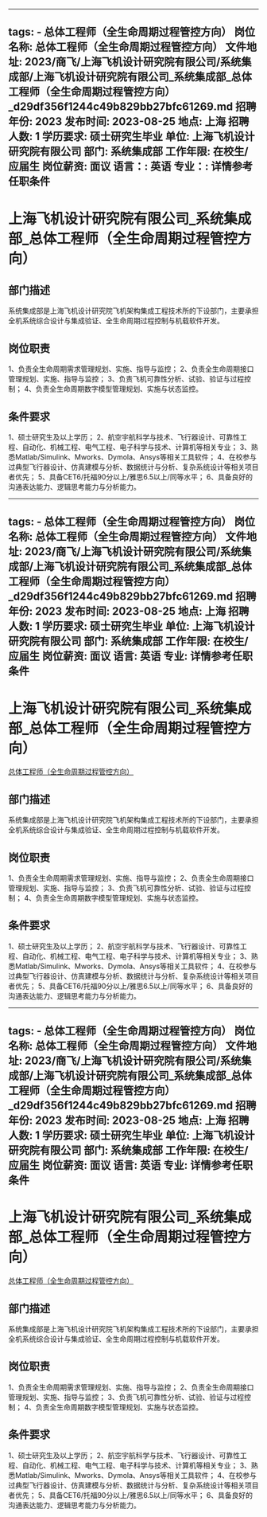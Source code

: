 
---
tags:
    - 总体工程师（全生命周期过程管控方向）
岗位名称: 总体工程师（全生命周期过程管控方向）
文件地址: 2023/商飞/上海飞机设计研究院有限公司/系统集成部/上海飞机设计研究院有限公司_系统集成部_总体工程师（全生命周期过程管控方向）_d29df356f1244c49b829bb27bfc61269.md
招聘年份: 2023
发布时间: 2023-08-25
地点: 上海
招聘人数: 1
学历要求: 硕士研究生毕业
单位: 上海飞机设计研究院有限公司
部门: 系统集成部
工作年限: 在校生/应届生
岗位薪资: 面议
语言：: 英语
专业：: 详情参考任职条件
---

# 上海飞机设计研究院有限公司_系统集成部_总体工程师（全生命周期过程管控方向）

## 部门描述

系统集成部是上海飞机设计研究院飞机架构集成工程技术所的下设部门，主要承担全机系统综合设计与集成验证、全生命周期过程控制与机载软件开发。

## 岗位职责

1、负责全生命周期需求管理规划、实施、指导与监控；
 2、负责全生命周期接口管理规划、实施、指导与监控；
 3、负责飞机可靠性分析、试验、验证与过程控制；
 4、负责全生命周期数字模型管理规划、实施与状态监控。

 ## 条件要求

1、硕士研究生及以上学历；
 2、航空宇航科学与技术、飞行器设计、可靠性工程、自动化、机械工程、电气工程、电子科学与技术、计算机等相关专业；
 3、熟悉Matlab/Simulink、Mworks、Dymola、Ansys等相关工具软件；
 4、在校参与过典型飞行器设计、仿真建模与分析、数据统计与分析、复杂系统设计等相关项目者优先；
 5、具备CET6/托福90分以上/雅思6.5以上/同等水平；
 6、具备良好的沟通表达能力、逻辑思考能力与分析能力。

---
tags:
    - 总体工程师（全生命周期过程管控方向）
岗位名称: 总体工程师（全生命周期过程管控方向）
文件地址: 2023/商飞/上海飞机设计研究院有限公司/系统集成部/上海飞机设计研究院有限公司_系统集成部_总体工程师（全生命周期过程管控方向）_d29df356f1244c49b829bb27bfc61269.md
招聘年份: 2023
发布时间: 2023-08-25
地点: 上海
招聘人数: 1
学历要求: 硕士研究生毕业
单位: 上海飞机设计研究院有限公司
部门: 系统集成部
工作年限: 在校生/应届生
岗位薪资: 面议
语言: 英语
专业: 详情参考任职条件
---

# 上海飞机设计研究院有限公司_系统集成部_总体工程师（全生命周期过程管控方向）

[总体工程师（全生命周期过程管控方向）](http://zhaopin.comac.cc/zp/ct/out/position/positionDetail?planid=d29df356f1244c49b829bb27bfc61269)

## 部门描述

系统集成部是上海飞机设计研究院飞机架构集成工程技术所的下设部门，主要承担全机系统综合设计与集成验证、全生命周期过程控制与机载软件开发。

## 岗位职责

1、负责全生命周期需求管理规划、实施、指导与监控；
 2、负责全生命周期接口管理规划、实施、指导与监控；
 3、负责飞机可靠性分析、试验、验证与过程控制；
 4、负责全生命周期数字模型管理规划、实施与状态监控。

 ## 条件要求

1、硕士研究生及以上学历；
 2、航空宇航科学与技术、飞行器设计、可靠性工程、自动化、机械工程、电气工程、电子科学与技术、计算机等相关专业；
 3、熟悉Matlab/Simulink、Mworks、Dymola、Ansys等相关工具软件；
 4、在校参与过典型飞行器设计、仿真建模与分析、数据统计与分析、复杂系统设计等相关项目者优先；
 5、具备CET6/托福90分以上/雅思6.5以上/同等水平；
 6、具备良好的沟通表达能力、逻辑思考能力与分析能力。

---
tags:
    - 总体工程师（全生命周期过程管控方向）
岗位名称: 总体工程师（全生命周期过程管控方向）
文件地址: 2023/商飞/上海飞机设计研究院有限公司/系统集成部/上海飞机设计研究院有限公司_系统集成部_总体工程师（全生命周期过程管控方向）_d29df356f1244c49b829bb27bfc61269.md
招聘年份: 2023
发布时间: 2023-08-25
地点: 上海
招聘人数: 1
学历要求: 硕士研究生毕业
单位: 上海飞机设计研究院有限公司
部门: 系统集成部
工作年限: 在校生/应届生
岗位薪资: 面议
语言: 英语
专业: 详情参考任职条件
---

# 上海飞机设计研究院有限公司_系统集成部_总体工程师（全生命周期过程管控方向）

[总体工程师（全生命周期过程管控方向）](http://zhaopin.comac.cc/zp/ct/out/position/positionDetail?planid=d29df356f1244c49b829bb27bfc61269)


## 部门描述

系统集成部是上海飞机设计研究院飞机架构集成工程技术所的下设部门，主要承担全机系统综合设计与集成验证、全生命周期过程控制与机载软件开发。

## 岗位职责

1、负责全生命周期需求管理规划、实施、指导与监控；
 2、负责全生命周期接口管理规划、实施、指导与监控；
 3、负责飞机可靠性分析、试验、验证与过程控制；
 4、负责全生命周期数字模型管理规划、实施与状态监控。

 ## 条件要求

1、硕士研究生及以上学历；
 2、航空宇航科学与技术、飞行器设计、可靠性工程、自动化、机械工程、电气工程、电子科学与技术、计算机等相关专业；
 3、熟悉Matlab/Simulink、Mworks、Dymola、Ansys等相关工具软件；
 4、在校参与过典型飞行器设计、仿真建模与分析、数据统计与分析、复杂系统设计等相关项目者优先；
 5、具备CET6/托福90分以上/雅思6.5以上/同等水平；
 6、具备良好的沟通表达能力、逻辑思考能力与分析能力。
